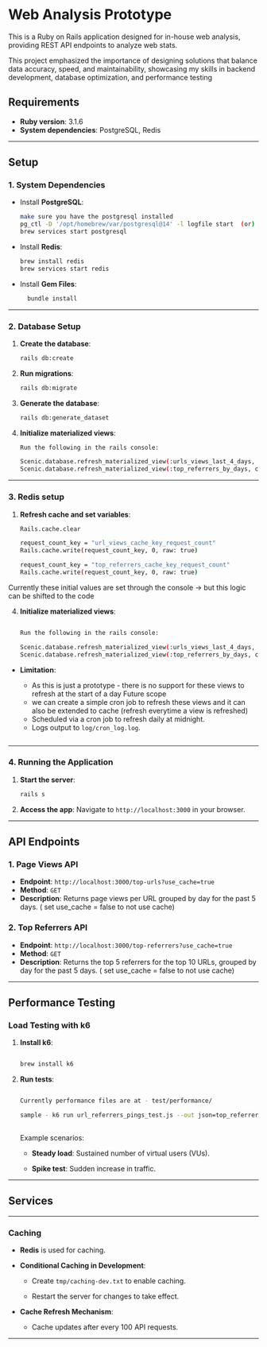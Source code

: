 
# Web Analysis Prototype

This is a Ruby on Rails application designed for in-house web analysis, providing REST API endpoints to analyze web stats.

This project emphasized the importance of designing solutions that balance data accuracy, speed, and maintainability, showcasing my skills in backend development, database optimization, and performance testing
## Requirements

- **Ruby version**: 3.1.6
- **System dependencies**: PostgreSQL, Redis

---

## Setup

### 1. System Dependencies

- Install **PostgreSQL**:
  ```bash
  make sure you have the postgresql installed
  pg_ctl -D '/opt/homebrew/var/postgresql@14' -l logfile start  (or)
  brew services start postgresql
  ```
- Install **Redis**:
  ```bash
  brew install redis
  brew services start redis
  ```
- Install **Gem Files**:
  ```bash
    bundle install
  ```
---

### 2. Database Setup

1. **Create the database**:
   ```bash
   rails db:create
   ```

2. **Run migrations**:
   ```bash
   rails db:migrate
   ```

3. **Generate the database**:
   ```bash
   rails db:generate_dataset    
   ```


4. **Initialize materialized views**:
   ```bash
   Run the following in the rails console:
   
   Scenic.database.refresh_materialized_view(:urls_views_last_4_days, concurrently: false)
   Scenic.database.refresh_materialized_view(:top_referrers_by_days, concurrently: false)

   ```

---


### 3. Redis setup

1. **Refresh cache and set variables**:
   ```bash
   Rails.cache.clear
   
   request_count_key = "url_views_cache_key_request_count"
   Rails.cache.write(request_count_key, 0, raw: true)
   
   request_count_key = "top_referrers_cache_key_request_count"
   Rails.cache.write(request_count_key, 0, raw: true)


   ```
  Currently these initial values are set through the console -> but this logic can be shifted to the code

4. **Initialize materialized views**:

   ```bash
   
   Run the following in the rails console:
   
   Scenic.database.refresh_materialized_view(:urls_views_last_4_days, concurrently: false)
   Scenic.database.refresh_materialized_view(:top_referrers_by_days, concurrently: false)


- **Limitation**:

    - As this is just a prototype - there is no support for these views to refresh at the start of a day
   Future scope 
    - we can create a simple cron job to refresh these views and it can also be extended to cache (refresh everytime a view is refreshed)
    - Scheduled via a cron job to refresh daily at midnight. 
    - Logs output to `log/cron_log.log`.

   ```

---
### 4. Running the Application

1. **Start the server**:
   ```bash
   rails s
   ```

2. **Access the app**:
   Navigate to `http://localhost:3000` in your browser.

---

## API Endpoints

### 1. Page Views API
- **Endpoint**: `http://localhost:3000/top-urls?use_cache=true`
- **Method**: `GET`
- **Description**: Returns page views per URL grouped by day for the past 5 days. ( set use_cache = false to not use cache)

### 2. Top Referrers API
- **Endpoint**: `http://localhost:3000/top-referrers?use_cache=true`
- **Method**: `GET`
- **Description**: Returns the top 5 referrers for the top 10 URLs, grouped by day for the past 5 days. ( set use_cache = false to not use cache)

---


## Performance Testing

### Load Testing with k6


1. **Install k6**:

   ```bash

   brew install k6

   ```


2. **Run tests**:

   ```bash

   Currently performance files are at - test/performance/

   sample - k6 run url_referrers_pings_test.js --out json=top_referrers_results.json    
  

   ```


   Example scenarios:

   - **Steady load**: Sustained number of virtual users (VUs).

   - **Spike test**: Sudden increase in traffic.


---


## Services



---


### Caching


- **Redis** is used for caching.

- **Conditional Caching in Development**:

  - Create `tmp/caching-dev.txt` to enable caching.

  - Restart the server for changes to take effect.

- **Cache Refresh Mechanism**:

  - Cache updates after every 100 API requests.


---
